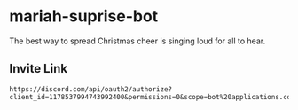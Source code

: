 # mariah-suprise-bot
The best way to spread Christmas cheer is singing loud for all to hear.

## Invite Link
```
https://discord.com/api/oauth2/authorize?client_id=1178537994743992400&permissions=0&scope=bot%20applications.commands
```